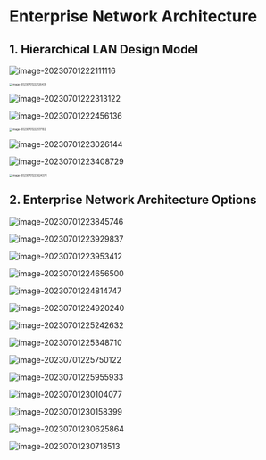 # **Enterprise Network Architecture**

## 1. **Hierarchical LAN Design Model**

![image-20230701222111116](images/image-20230701222111116.png)

<img src="images/image-20230701222126435.png" alt="image-20230701222126435" style="zoom: 33%;" />



![image-20230701222313122](images/image-20230701222313122.png)

![image-20230701222456136](images/image-20230701222456136.png)

<img src="images/image-20230701222517102.png" alt="image-20230701222517102" style="zoom: 33%;" />

![image-20230701223026144](images/image-20230701223026144.png)

![image-20230701223408729](images/image-20230701223408729.png)

<img src="images/image-20230701223624370.png" alt="image-20230701223624370" style="zoom: 33%;" />



## 2. **Enterprise Network Architecture Options**

![image-20230701223845746](images/image-20230701223845746.png)

![image-20230701223929837](images/image-20230701223929837.png)

![image-20230701223953412](images/image-20230701223953412.png)

![image-20230701224656500](images/image-20230701224656500.png)

![image-20230701224814747](images/image-20230701224814747.png)

![image-20230701224920240](images/image-20230701224920240.png)

![image-20230701225242632](images/image-20230701225242632.png)

![image-20230701225348710](images/image-20230701225348710.png)

![image-20230701225750122](images/image-20230701225750122.png)

![image-20230701225955933](images/image-20230701225955933.png)

![image-20230701230104077](images/image-20230701230104077.png)

![image-20230701230158399](images/image-20230701230158399.png)

![image-20230701230625864](images/image-20230701230625864.png)

![image-20230701230718513](images/image-20230701230718513.png)
